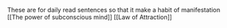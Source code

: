 These are for daily read sentences so that it make a habit of manifestation
[[The power of subconscious mind]]
[[Law of Attraction]]

